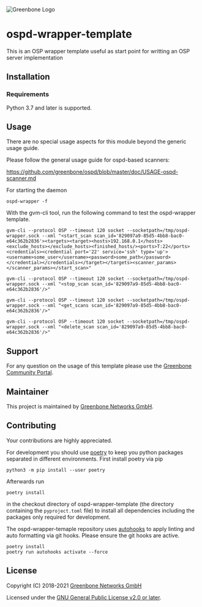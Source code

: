 ![Greenbone Logo](https://www.greenbone.net/wp-content/uploads/gb_logo_resilience_horizontal.png)

# ospd-wrapper-template

This is an OSP wrapper template useful as start point for writting an OSP server implementation

## Installation

### Requirements

Python 3.7 and later is supported.

## Usage

There are no special usage aspects for this module beyond the generic usage
guide.

Please follow the general usage guide for ospd-based scanners:

  <https://github.com/greenbone/ospd/blob/master/doc/USAGE-ospd-scanner.md>

For starting the daemon

    ospd-wrapper -f

With the gvm-cli tool, run the following command to test the ospd-wrapper template.

    gvm-cli --protocol OSP --timeout 120 socket --socketpath=/tmp/ospd-wrapper.sock --xml "<start_scan scan_id='829097a9-85d5-4bb8-bac0-e64c362b2836'><targets><target><hosts>192.168.0.1</hosts><exclude_hosts></exclude_hosts><finished_hosts/><ports>T:22</ports><credentials><credential port='22' service='ssh' type='up'><username>some_user</username><password>some_path</password></credential></credentials></target></targets><scanner_params></scanner_params></start_scan>"

    gvm-cli --protocol OSP --timeout 120 socket --socketpath=/tmp/ospd-wrapper.sock --xml "<stop_scan scan_id='829097a9-85d5-4bb8-bac0-e64c362b2836'/>"

    gvm-cli --protocol OSP --timeout 120 socket --socketpath=/tmp/ospd-wrapper.sock --xml "<get_scans scan_id='829097a9-85d5-4bb8-bac0-e64c362b2836'/>"

    gvm-cli --protocol OSP --timeout 120 socket --socketpath=/tmp/ospd-wrapper.sock --xml "<delete_scan scan_id='829097a9-85d5-4bb8-bac0-e64c362b2836'/>"

## Support

For any question on the usage of this template please use the [Greenbone
Community Portal](https://community.greenbone.net/c/gse).

## Maintainer

This project is maintained by [Greenbone Networks
GmbH](https://www.greenbone.net/).

## Contributing

Your contributions are highly appreciated.

For development you should use [poetry](https://python-poetry.org)
to keep you python packages separated in different environments. First install
poetry via pip

    python3 -m pip install --user poetry

Afterwards run

    poetry install

in the checkout directory of ospd-wrapper-template (the directory containing the
`pyproject.toml` file) to install all dependencies including the packages only
required for development.

The ospd-wrapper-temaple repository uses [autohooks](https://github.com/greenbone/autohooks)
to apply linting and auto formatting via git hooks. Please ensure the git hooks
are active.

    poetry install
    poetry run autohooks activate --force

## License

Copyright (C) 2018-2021 [Greenbone Networks GmbH](https://www.greenbone.net/)

Licensed under the [GNU General Public License v2.0 or later](COPYING).
